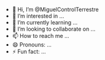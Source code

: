 - 👋 Hi, I’m @MiguelControlTerrestre
- 👀 I’m interested in ...
- 🌱 I’m currently learning ...
- 💞️ I’m looking to collaborate on ...
- 📫 How to reach me ...
- 😄 Pronouns: ...
- ⚡ Fun fact: ...

<!---
MiguelControlTerrestre/MiguelControlTerrestre is a ✨ special ✨ repository because its `README.md` (this file) appears on your GitHub profile.
You can click the Preview link to take a look at your changes.
--->
